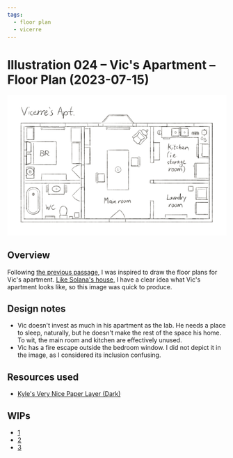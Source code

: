 ```yaml
---
tags:
  - floor plan
  - vicerre
---
```


# Illustration 024 – Vic's Apartment – Floor Plan (2023-07-15)

<img src="assets/2023-07-15_image-079.png">

## Overview

Following [the previous passage,](2023-07-16_vignette-035_midsummer-night.md) I was inspired to draw the floor plans for Vic's apartment. [Like Solana's house,](2023-07-09_illustration-023_floor-plan.md) I have a clear idea what Vic's apartment looks like, so this image was quick to produce.

## Design notes

- Vic doesn't invest as much in his apartment as the lab. He needs a place to sleep, naturally, but he doesn't make the rest of the space his home. To wit, the main room and kitchen are effectively unused.
- Vic has a fire escape outside the bedroom window. I did not depict it in the image, as I considered its inclusion confusing.

## Resources used

- [Kyle's Very Nice Paper Layer (Dark)](https://kyletwebster.gumroad.com/l/ZHvXw)

## WIPs

- [1](https://cdn.discordapp.com/attachments/1031694106717589544/1129987306628075550/image.png)
- [2](https://cdn.discordapp.com/attachments/1031694106717589544/1130000795753000960/image.png)
- [3](https://cdn.discordapp.com/attachments/1020875112045613217/1131374235219140638/tmp.png)
